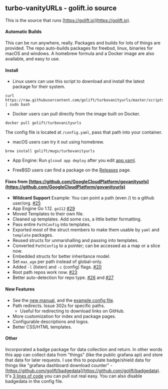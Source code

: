 turbo-vanityURLs - golift.io source
---

This is the source that runs [https://golift.io](https://golift.io).

#### Automatic Builds

This can be run anywhere, really. Packages and builds for lots of things are provided.
The repo auto-builds packages for freebsd, linux, binaries for macOS and windows. A homebrew
formula and a Docker image are also available, and easy to use.

#### Install

- Linux users can use this script to download and install the latest package for their system.
```
curl https://raw.githubusercontent.com/golift/turbovanityurls/master/scripts/install.sh | sudo bash
```

- Docker users can pull directly from the image built on Docker.
```
docker pull golift/turbovanityurls
```
The config file is located at `/config.yaml`, pass that path into your container.

- macOS users can try it out using homebrew.
```
brew install golift/mugs/turbovanityurls
```

- App Engine:
Run `glcoud app deploy` after you edit [app.yaml](app.yaml).

- FreeBSD users can find a package on the [Releases](https://github.com/golift/turbovanityurls/releases) page.

#### Fixes from [https://github.com/GoogleCloudPlatform/govanityurls](https://github.com/GoogleCloudPlatform/govanityurls)

-   **Wildcard Support** Example: You can point a path (even /) to a github user/org. [#25](https://github.com/GoogleCloudPlatform/govanityurls/pull/25)
-   App Engine Go 1.12. `go112` [#29](https://github.com/GoogleCloudPlatform/govanityurls/pull/29)
-   Moved Templates to their own file.
-   Cleaned up templates. Add some css, a little better formatting.
-   Pass entire `PathConfig` into templates.
-   Exported most of the struct members to make them usable by `yaml` and `template` packages.
-   Reused structs for unmarshalling and passing into templates.
-   Converted `PathConfig` to a pointer; can be accessed as a map or a slice now.
-   Embedded structs for better inheritance model.
-   Set `max_age` per path instead of global-only.
-   Added `-l` (listen) and `-c` (config) flags. [#20](https://github.com/GoogleCloudPlatform/govanityurls/pull/20)
-   Root path repos work now. [#23](https://github.com/GoogleCloudPlatform/govanityurls/pull/23)
-   Better auto-detection for repo type. [#26](https://github.com/GoogleCloudPlatform/govanityurls/pull/26) and [#27](https://github.com/GoogleCloudPlatform/govanityurls/pull/27)

#### New Features
-   See the [new manual](examples/MANUAL.md), and the [example config file](examples/config.yaml.example).
-   Path redirects. Issue 302s for specific paths.
    -   Useful for redirecting to download links on GitHub.
-   More customization for index and package pages.
-   Configurable descriptions and logos.
-   Better CSS/HTML templates.

#### Other
Incorporated a badge package for data collection and return.
In other words this app can collect data from "things"
(like the public grafana api) and store that data for later requests.
I use this to populate badge/shield data for things like "grafana
dashboard download counter" - [https://github.com/golift/badgedata](https://github.com/golift/badgedata). It's [3 lines of code](https://github.com/golift/turbovanityurls/commit/89451a0a783b9c1991313c0a5cc6e70e9c023e14#diff-7ddfb3e035b42cd70649cc33393fe32c) you can pull out real easy. You can also disable badgedata in the config file.
